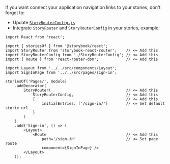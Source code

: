 If you want connect your application navigation links to your stories, don't forget to:

- Update [`StoryRouterConfig.js`](StoryRouterConfig.js)
- Integrate `StoryRouter` and `StoryRouterConfig` in your stories, example:

```
import React from 'react';

import { storiesOf } from '@storybook/react';
import StoryRouter from 'storybook-react-router';    // <= Add this
import StoryRouterConfig from './StoryRouterConfig'; // <= Add this
import { Route } from 'react-router-dom';            // <= Add this

import Layout from '../../src/components/Layout';
import SignInPage from '../../src/pages/sign-in';

storiesOf('Pages/', module)
    .addDecorator(
        StoryRouter(                                 // <= Add this
            StoryRouterConfig,                       // <= Add this
            {                                        // <= Add this
                initialEntries: ['/sign-in/']        // <= Set default storie url
            }
        )
    )
    .add('Sign-in', () => (
        <Layout>
            <Route                                   // <= Add this
                path='/sign-in'                      // <= Set page route
                component={SignInPage} />
        </Layout>
    ));
```